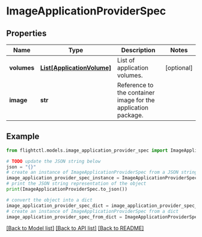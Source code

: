 # ImageApplicationProviderSpec


## Properties

Name | Type | Description | Notes
------------ | ------------- | ------------- | -------------
**volumes** | [**List[ApplicationVolume]**](ApplicationVolume.md) | List of application volumes. | [optional] 
**image** | **str** | Reference to the container image for the application package. | 

## Example

```python
from flightctl.models.image_application_provider_spec import ImageApplicationProviderSpec

# TODO update the JSON string below
json = "{}"
# create an instance of ImageApplicationProviderSpec from a JSON string
image_application_provider_spec_instance = ImageApplicationProviderSpec.from_json(json)
# print the JSON string representation of the object
print(ImageApplicationProviderSpec.to_json())

# convert the object into a dict
image_application_provider_spec_dict = image_application_provider_spec_instance.to_dict()
# create an instance of ImageApplicationProviderSpec from a dict
image_application_provider_spec_from_dict = ImageApplicationProviderSpec.from_dict(image_application_provider_spec_dict)
```
[[Back to Model list]](../README.md#documentation-for-models) [[Back to API list]](../README.md#documentation-for-api-endpoints) [[Back to README]](../README.md)


